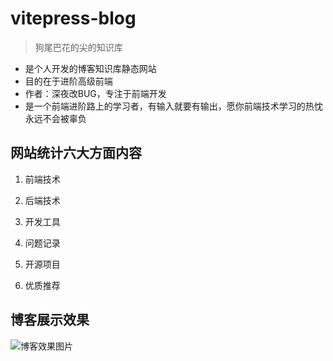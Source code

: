 # vitepress-blog

> 狗尾巴花的尖的知识库

- 是个人开发的博客知识库静态网站
- 目的在于进阶高级前端
- 作者：深夜改BUG，专注于前端开发
- 是一个前端进阶路上的学习者，有输入就要有输出，愿你前端技术学习的热忱永远不会被辜负

## 网站统计六大方面内容

  1. 前端技术

  2. 后端技术

  3. 开发工具

  4. 问题记录

  5. 开源项目
  
  6. 优质推荐

## 博客展示效果

![博客效果图片](http://flowertip.site/vitepress-blog/images/blog.png)